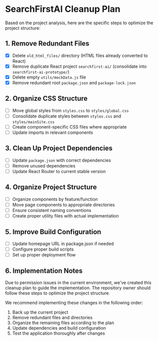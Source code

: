 # SearchFirstAI Cleanup Plan

Based on the project analysis, here are the specific steps to optimize the project structure:

## 1. Remove Redundant Files

- [x] Delete `old_html_files/` directory (HTML files already converted to React)
- [x] Remove duplicate React project `searchfirst-ai/` (consolidate into `searchfirst-ai-prototype/`)
- [x] Delete empty `utils/mockData.js` file
- [x] Remove redundant root `package.json` and `package-lock.json`

## 2. Organize CSS Structure

- [ ] Move global styles from `styles.css` to `styles/global.css`
- [ ] Consolidate duplicate styles between `styles.css` and `styles/mainSite.css`
- [ ] Create component-specific CSS files where appropriate
- [ ] Update imports in relevant components

## 3. Clean Up Project Dependencies

- [ ] Update `package.json` with correct dependencies
- [ ] Remove unused dependencies
- [ ] Update React Router to current stable version

## 4. Organize Project Structure

- [ ] Organize components by feature/function
- [ ] Move page components to appropriate directories
- [ ] Ensure consistent naming conventions
- [ ] Create proper utility files with actual implementation

## 5. Improve Build Configuration

- [ ] Update homepage URL in package.json if needed
- [ ] Configure proper build scripts
- [ ] Set up proper deployment flow

## 6. Implementation Notes

Due to permission issues in the current environment, we've created this cleanup plan to guide the implementation. The repository owner should follow these steps to optimize the project structure.

We recommend implementing these changes in the following order:
1. Back up the current project
2. Remove redundant files and directories
3. Organize the remaining files according to the plan
4. Update dependencies and build configuration
5. Test the application thoroughly after changes